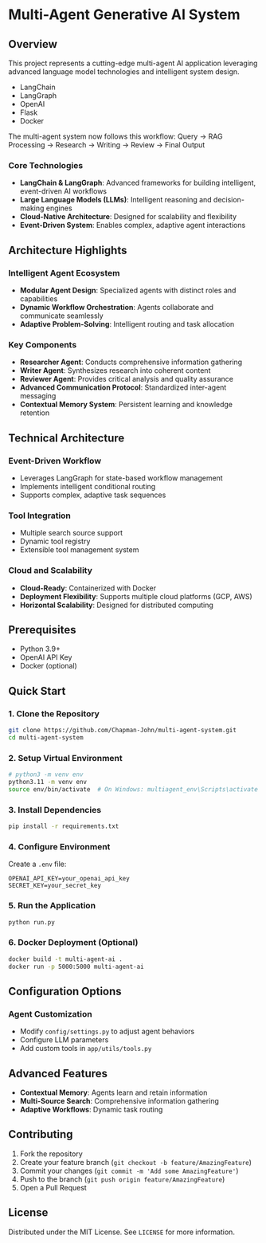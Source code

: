 # Multi-Agent Generative AI System

## Overview

This project represents a cutting-edge multi-agent AI application leveraging advanced language model technologies and intelligent system design.

- LangChain
- LangGraph
- OpenAI
- Flask
- Docker

The multi-agent system now follows this workflow:
Query → RAG Processing → Research → Writing → Review → Final Output

### Core Technologies
- **LangChain & LangGraph**: Advanced frameworks for building intelligent, event-driven AI workflows
- **Large Language Models (LLMs)**: Intelligent reasoning and decision-making engines
- **Cloud-Native Architecture**: Designed for scalability and flexibility
- **Event-Driven System**: Enables complex, adaptive agent interactions

## Architecture Highlights

### Intelligent Agent Ecosystem
- **Modular Agent Design**: Specialized agents with distinct roles and capabilities
- **Dynamic Workflow Orchestration**: Agents collaborate and communicate seamlessly
- **Adaptive Problem-Solving**: Intelligent routing and task allocation

### Key Components
- **Researcher Agent**: Conducts comprehensive information gathering
- **Writer Agent**: Synthesizes research into coherent content
- **Reviewer Agent**: Provides critical analysis and quality assurance
- **Advanced Communication Protocol**: Standardized inter-agent messaging
- **Contextual Memory System**: Persistent learning and knowledge retention

## Technical Architecture

### Event-Driven Workflow
- Leverages LangGraph for state-based workflow management
- Implements intelligent conditional routing
- Supports complex, adaptive task sequences

### Tool Integration
- Multiple search source support
- Dynamic tool registry
- Extensible tool management system

### Cloud and Scalability
- **Cloud-Ready**: Containerized with Docker
- **Deployment Flexibility**: Supports multiple cloud platforms (GCP, AWS)
- **Horizontal Scalability**: Designed for distributed computing

## Prerequisites

- Python 3.9+
- OpenAI API Key
- Docker (optional)

## Quick Start

### 1. Clone the Repository
```bash
git clone https://github.com/Chapman-John/multi-agent-system.git
cd multi-agent-system
```

### 2. Setup Virtual Environment
```bash
# python3 -m venv env
python3.11 -m venv env 
source env/bin/activate  # On Windows: multiagent_env\Scripts\activate
```

### 3. Install Dependencies
```bash
pip install -r requirements.txt
```

### 4. Configure Environment
Create a `.env` file:
```
OPENAI_API_KEY=your_openai_api_key
SECRET_KEY=your_secret_key
```

### 5. Run the Application
```bash
python run.py
```

### 6. Docker Deployment (Optional)
```bash
docker build -t multi-agent-ai .
docker run -p 5000:5000 multi-agent-ai
```

## Configuration Options

### Agent Customization
- Modify `config/settings.py` to adjust agent behaviors
- Configure LLM parameters
- Add custom tools in `app/utils/tools.py`

## Advanced Features

- **Contextual Memory**: Agents learn and retain information
- **Multi-Source Search**: Comprehensive information gathering
- **Adaptive Workflows**: Dynamic task routing

## Contributing

1. Fork the repository
2. Create your feature branch (`git checkout -b feature/AmazingFeature`)
3. Commit your changes (`git commit -m 'Add some AmazingFeature'`)
4. Push to the branch (`git push origin feature/AmazingFeature`)
5. Open a Pull Request

## License

Distributed under the MIT License. See `LICENSE` for more information.
